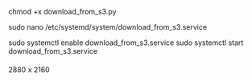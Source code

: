 chmod +x download_from_s3.py

sudo nano /etc/systemd/system/download_from_s3.service

sudo systemctl enable download_from_s3.service
sudo systemctl start download_from_s3.service



####

2880 x 2160
